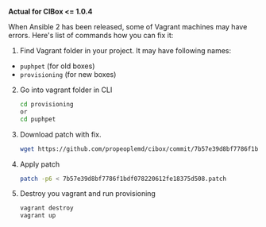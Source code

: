 **Actual for CIBox <= 1.0.4**

When Ansible 2 has been released, some of Vagrant machines may have errors. Here's list of commands how you can fix it:

1. Find Vagrant folder in your project. It may have following names:
  - `puphpet` (for old boxes)
  - `provisioning` (for new boxes)

2. Go into vagrant folder in CLI

    ```bash
    cd provisioning
    or
    cd puphpet
    ```

3. Download patch with fix.

    ```bash
    wget https://github.com/propeoplemd/cibox/commit/7b57e39d8bf7786f1bdf078220612fe18375d508.patch
    ```

4. Apply patch 
    ```bash
    patch -p6 < 7b57e39d8bf7786f1bdf078220612fe18375d508.patch
    ```

5. Destroy you vagrant and run provisioning
    ```bash
    vagrant destroy
    vagrant up
    ```